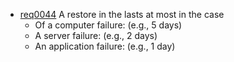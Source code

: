   * [req0044](https://github.com/DomainDrivenArchitecture/ddaRequirement/blob/master/en/requirements/req0044.md) A restore in the lasts at most in the case
	 * Of a computer failure: (e.g., 5 days)
	 * A server failure: (e.g., 2 days)
	 * An application failure: (e.g., 1 day)